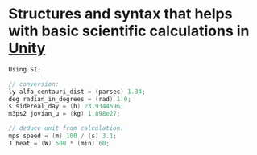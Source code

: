 # Structures and syntax that helps with basic scientific calculations in [Unity](http://unity.com/)

```csharp
Using SI;

// conversion:
ly alfa_centauri_dist = (parsec) 1.34;
deg radian_in_degrees = (rad) 1.0;
s sidereal_day = (h) 23.9344696;
m3ps2 jovian_μ = (kg) 1.898e27;

// deduce unit from calculation:
mps speed = (m) 100 / (s) 3.1;
J heat = (W) 500 * (min) 60;
```
